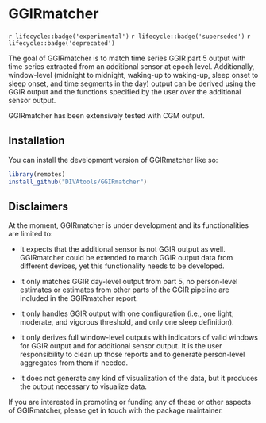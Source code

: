 # GGIRmatcher

<!-- badges: start -->
`r lifecycle::badge('experimental')`
`r lifecycle::badge('superseded')`
`r lifecycle::badge('deprecated')`
<!-- badges: end -->

The goal of GGIRmatcher is to match time series GGIR part 5 output with
time series extracted from an additional sensor at epoch level.
Additionally, window-level (midnight to midnight, waking-up to
waking-up, sleep onset to sleep onset, and time segments in the day)
output can be derived using the GGIR output and the functions specified
by the user over the additional sensor output.

GGIRmatcher has been extensively tested with CGM output.

## Installation

You can install the development version of GGIRmatcher like so:

``` r
library(remotes)
install_github("DIVAtools/GGIRmatcher")
```

## Disclaimers

At the moment, GGIRmatcher is under development and its functionalities are limited to:

-   It expects that the additional sensor is not GGIR output as well. GGIRmatcher could
be extended to match GGIR output data from different devices, yet this functionality needs
to be developed.

-   It only matches GGIR day-level output from part 5, no person-level estimates or 
estimates from other parts of the GGIR pipeline are included in the GGIRmatcher report.

-   It only handles GGIR output with one configuration (i.e., one light, moderate, and
vigorous threshold, and only one sleep definition).

-   It only derives full window-level outputs with indicators of valid windows for
GGIR output and for additional sensor output. It is the user responsibility to 
clean up those reports and to generate person-level aggregates from them if needed.

-   It does not generate any kind of visualization of the data, but it produces the 
output necessary to visualize data.

If you are interested in promoting or funding any of these or other aspects of 
GGIRmatcher, please get in touch with the package maintainer.
